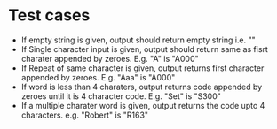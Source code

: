 <!-- Test Specefications doucment for Soundex Implementation -->
# Test cases
* If empty string is given, output should return empty string i.e. ""
* If Single character input is given, output should return same as fisrt charater appended by zeroes. E.g. "A" is "A000"
* If Repeat of same character is given, output returns first character appended by zeroes. E.g. "Aaa" is "A000"
* If word is less than 4 charaters, output returns code appended by zeroes until it is 4 character code. E.g. "Set" is "S300"
* If a multiple charater word is given, output returns the code upto 4 characters. e.g. "Robert" is "R163"